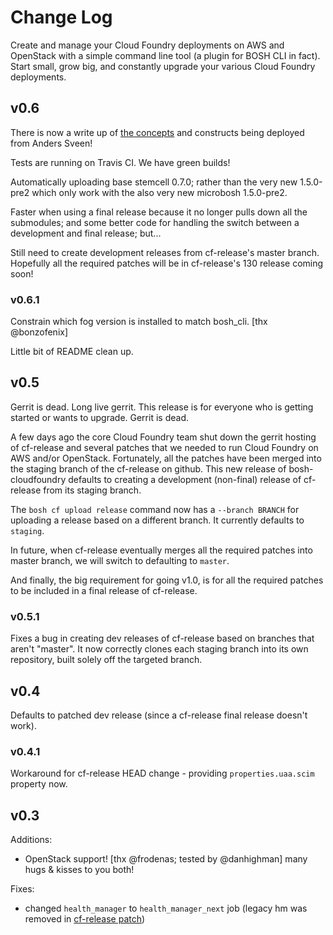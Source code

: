 # Change Log

Create and manage your Cloud Foundry deployments on AWS and OpenStack with a simple command line tool (a plugin for BOSH CLI in fact). Start small, grow big, and constantly upgrade your various Cloud Foundry deployments.

## v0.6

There is now a write up of [the concepts](https://github.com/StarkAndWayne/bosh-cloudfoundry/blob/master/docs/concept.md) and constructs being deployed from Anders Sveen!

Tests are running on Travis CI. We have green builds!

Automatically uploading base stemcell 0.7.0; rather than the very new 1.5.0-pre2 which only work with the also very new microbosh 1.5.0-pre2.

Faster when using a final release because it no longer pulls down all the submodules; and some better code for handling the switch between a development and final release; but...

Still need to create development releases from cf-release's master branch. Hopefully all the required patches will be in cf-release's 130 release coming soon!

### v0.6.1

Constrain which fog version is installed to match bosh_cli. [thx @bonzofenix]

Little bit of README clean up.

## v0.5

Gerrit is dead. Long live gerrit. This release is for everyone who is getting started or wants to upgrade. Gerrit is dead.

A few days ago the core Cloud Foundry team shut down the gerrit hosting of cf-release and several patches that we needed to run Cloud Foundry on AWS and/or OpenStack. Fortunately, all the patches have been merged into the staging branch of the cf-release on github. This new release of bosh-cloudfoundry defaults to creating a development (non-final) release of cf-release from its staging branch.

The `bosh cf upload release` command now has a `--branch BRANCH` for uploading a release based on a different branch. It currently defaults to `staging`.

In future, when cf-release eventually merges all the required patches into master branch, we will switch to defaulting to `master`.

And finally, the big requirement for going v1.0, is for all the required patches to be included in a final release of cf-release.

### v0.5.1

Fixes a bug in creating dev releases of cf-release based on branches that aren't "master". It now correctly clones each staging branch into its own repository, built solely off the targeted branch.

## v0.4

Defaults to patched dev release (since a cf-release final release doesn't work).

### v0.4.1

Workaround for cf-release HEAD change - providing `properties.uaa.scim` property now.

## v0.3

Additions:

* OpenStack support! [thx @frodenas; tested by @danhighman] many hugs & kisses to you both!

Fixes:

* changed `health_manager` to `health_manager_next` job (legacy hm was removed in [cf-release patch](https://github.com/cloudfoundry/cf-release/commit/cba60f2e2dee13b7e09eb178eec72aa084a15b1a))
